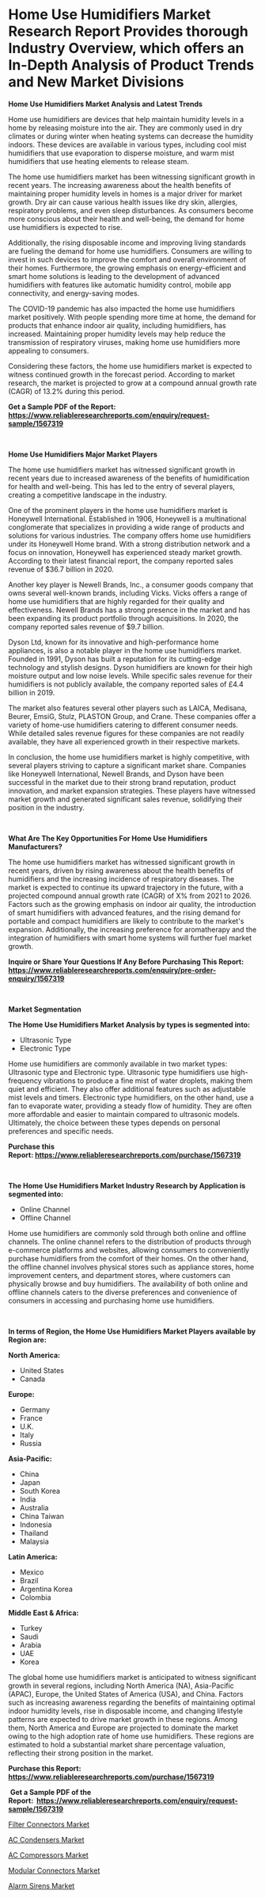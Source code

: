 <p><h1>Home Use Humidifiers Market Research Report Provides thorough Industry Overview, which offers an In-Depth Analysis of Product Trends and New Market Divisions</h1></p><p><strong>Home Use Humidifiers Market Analysis and Latest Trends</strong></p>
<p><p>Home use humidifiers are devices that help maintain humidity levels in a home by releasing moisture into the air. They are commonly used in dry climates or during winter when heating systems can decrease the humidity indoors. These devices are available in various types, including cool mist humidifiers that use evaporation to disperse moisture, and warm mist humidifiers that use heating elements to release steam.</p><p>The home use humidifiers market has been witnessing significant growth in recent years. The increasing awareness about the health benefits of maintaining proper humidity levels in homes is a major driver for market growth. Dry air can cause various health issues like dry skin, allergies, respiratory problems, and even sleep disturbances. As consumers become more conscious about their health and well-being, the demand for home use humidifiers is expected to rise.</p><p>Additionally, the rising disposable income and improving living standards are fueling the demand for home use humidifiers. Consumers are willing to invest in such devices to improve the comfort and overall environment of their homes. Furthermore, the growing emphasis on energy-efficient and smart home solutions is leading to the development of advanced humidifiers with features like automatic humidity control, mobile app connectivity, and energy-saving modes.</p><p>The COVID-19 pandemic has also impacted the home use humidifiers market positively. With people spending more time at home, the demand for products that enhance indoor air quality, including humidifiers, has increased. Maintaining proper humidity levels may help reduce the transmission of respiratory viruses, making home use humidifiers more appealing to consumers.</p><p>Considering these factors, the home use humidifiers market is expected to witness continued growth in the forecast period. According to market research, the market is projected to grow at a compound annual growth rate (CAGR) of 13.2% during this period.</p></p>
<p><strong>Get a Sample PDF of the Report:&nbsp; <a href="https://www.reliableresearchreports.com/enquiry/request-sample/1567319">https://www.reliableresearchreports.com/enquiry/request-sample/1567319</a></strong></p>
<p>&nbsp;</p>
<p><strong>Home Use Humidifiers Major Market Players</strong></p>
<p><p>The home use humidifiers market has witnessed significant growth in recent years due to increased awareness of the benefits of humidification for health and well-being. This has led to the entry of several players, creating a competitive landscape in the industry.</p><p>One of the prominent players in the home use humidifiers market is Honeywell International. Established in 1906, Honeywell is a multinational conglomerate that specializes in providing a wide range of products and solutions for various industries. The company offers home use humidifiers under its Honeywell Home brand. With a strong distribution network and a focus on innovation, Honeywell has experienced steady market growth. According to their latest financial report, the company reported sales revenue of $36.7 billion in 2020.</p><p>Another key player is Newell Brands, Inc., a consumer goods company that owns several well-known brands, including Vicks. Vicks offers a range of home use humidifiers that are highly regarded for their quality and effectiveness. Newell Brands has a strong presence in the market and has been expanding its product portfolio through acquisitions. In 2020, the company reported sales revenue of $9.7 billion.</p><p>Dyson Ltd, known for its innovative and high-performance home appliances, is also a notable player in the home use humidifiers market. Founded in 1991, Dyson has built a reputation for its cutting-edge technology and stylish designs. Dyson humidifiers are known for their high moisture output and low noise levels. While specific sales revenue for their humidifiers is not publicly available, the company reported sales of £4.4 billion in 2019.</p><p>The market also features several other players such as LAICA, Medisana, Beurer, EmsiG, Stulz, PLASTON Group, and Crane. These companies offer a variety of home-use humidifiers catering to different consumer needs. While detailed sales revenue figures for these companies are not readily available, they have all experienced growth in their respective markets.</p><p>In conclusion, the home use humidifiers market is highly competitive, with several players striving to capture a significant market share. Companies like Honeywell International, Newell Brands, and Dyson have been successful in the market due to their strong brand reputation, product innovation, and market expansion strategies. These players have witnessed market growth and generated significant sales revenue, solidifying their position in the industry.</p></p>
<p>&nbsp;</p>
<p><strong>What Are The Key Opportunities For Home Use Humidifiers Manufacturers?</strong></p>
<p><p>The home use humidifiers market has witnessed significant growth in recent years, driven by rising awareness about the health benefits of humidifiers and the increasing incidence of respiratory diseases. The market is expected to continue its upward trajectory in the future, with a projected compound annual growth rate (CAGR) of X% from 2021 to 2026. Factors such as the growing emphasis on indoor air quality, the introduction of smart humidifiers with advanced features, and the rising demand for portable and compact humidifiers are likely to contribute to the market's expansion. Additionally, the increasing preference for aromatherapy and the integration of humidifiers with smart home systems will further fuel market growth.</p></p>
<p><strong>Inquire or Share Your Questions If Any Before Purchasing This Report: <a href="https://www.reliableresearchreports.com/enquiry/pre-order-enquiry/1567319">https://www.reliableresearchreports.com/enquiry/pre-order-enquiry/1567319</a></strong></p>
<p>&nbsp;</p>
<p><strong>Market Segmentation</strong></p>
<p><strong>The Home Use Humidifiers Market Analysis by types is segmented into:</strong></p>
<p><ul><li>Ultrasonic Type</li><li>Electronic Type</li></ul></p>
<p><p>Home use humidifiers are commonly available in two market types: Ultrasonic type and Electronic type. Ultrasonic type humidifiers use high-frequency vibrations to produce a fine mist of water droplets, making them quiet and efficient. They also offer additional features such as adjustable mist levels and timers. Electronic type humidifiers, on the other hand, use a fan to evaporate water, providing a steady flow of humidity. They are often more affordable and easier to maintain compared to ultrasonic models. Ultimately, the choice between these types depends on personal preferences and specific needs.</p></p>
<p><strong>Purchase this Report:&nbsp;<a href="https://www.reliableresearchreports.com/purchase/1567319">https://www.reliableresearchreports.com/purchase/1567319</a></strong></p>
<p>&nbsp;</p>
<p><strong>The Home Use Humidifiers Market Industry Research by Application is segmented into:</strong></p>
<p><ul><li>Online Channel</li><li>Offline Channel</li></ul></p>
<p><p>Home use humidifiers are commonly sold through both online and offline channels. The online channel refers to the distribution of products through e-commerce platforms and websites, allowing consumers to conveniently purchase humidifiers from the comfort of their homes. On the other hand, the offline channel involves physical stores such as appliance stores, home improvement centers, and department stores, where customers can physically browse and buy humidifiers. The availability of both online and offline channels caters to the diverse preferences and convenience of consumers in accessing and purchasing home use humidifiers.</p></p>
<p>&nbsp;</p>
<p><strong>In terms of Region, the Home Use Humidifiers Market Players available by Region are:</strong></p>
<p>
    <p> <strong> North America: </strong>
        <ul>
            <li>United States</li>
            <li>Canada</li>
        </ul>
        </p> 
    <p> <strong> Europe: </strong>
        <ul>
            <li>Germany</li>
            <li>France</li>
            <li>U.K.</li>
            <li>Italy</li>
            <li>Russia</li>
        </ul>
        </p> 
    <p> <strong> Asia-Pacific: </strong>
        <ul>
            <li>China</li>
            <li>Japan</li>
            <li>South Korea</li>
            <li>India</li>
            <li>Australia</li>
            <li>China Taiwan</li>
            <li>Indonesia</li>
            <li>Thailand</li>
            <li>Malaysia</li>
        </ul>
        </p> 
    <p> <strong> Latin America: </strong>
        <ul>
            <li>Mexico</li>
            <li>Brazil</li>
            <li>Argentina Korea</li>
            <li>Colombia</li>
        </ul>
        </p> 
    <p> <strong> Middle East & Africa: </strong>
        <ul>
            <li>Turkey</li>
            <li>Saudi</li>
            <li>Arabia</li>
            <li>UAE</li>
            <li>Korea</li>
        </ul>
    </p>
    </p>
<p><p>The global home use humidifiers market is anticipated to witness significant growth in several regions, including North America (NA), Asia-Pacific (APAC), Europe, the United States of America (USA), and China. Factors such as increasing awareness regarding the benefits of maintaining optimal indoor humidity levels, rise in disposable income, and changing lifestyle patterns are expected to drive market growth in these regions. Among them, North America and Europe are projected to dominate the market owing to the high adoption rate of home use humidifiers. These regions are estimated to hold a substantial market share percentage valuation, reflecting their strong position in the market.</p></p>
<p><strong>Purchase this Report: <a href="https://www.reliableresearchreports.com/purchase/1567319">https://www.reliableresearchreports.com/purchase/1567319</a></strong></p>
<p>&nbsp;<strong>Get a Sample PDF of the Report:&nbsp;&nbsp;<a href="https://www.reliableresearchreports.com/enquiry/request-sample/1567319">https://www.reliableresearchreports.com/enquiry/request-sample/1567319</a></strong></p>
<p><strong></strong></p>
<p><p><a href="https://medium.com/@adityalohrp23/filter-connectors-market-size-growth-forecast-2023-2030-c69dd1ddd758">Filter Connectors Market</a></p><p><a href="https://www.linkedin.com/pulse/ac-condensers-market-research-report-provides-n5wgf/">AC Condensers Market</a></p><p><a href="https://www.linkedin.com/pulse/ac-compressors-market-size-2023-2030-global-industrial-hye0f/">AC Compressors Market</a></p><p><a href="https://medium.com/@peatebilly85475/modular-connectors-market-size-growth-forecast-2023-2030-2cc860f60cbe">Modular Connectors Market</a></p><p><a href="https://www.linkedin.com/pulse/alarm-sirens-market-research-report-provides-thorough-industry-hfsef/">Alarm Sirens Market</a></p></p>